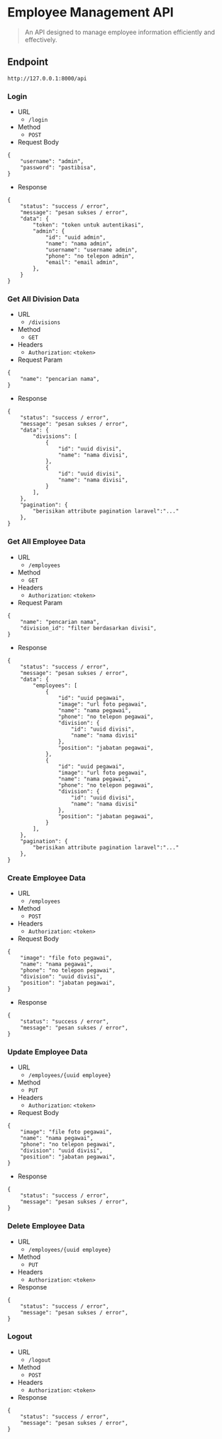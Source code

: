# Employee Management API

> An API designed to manage employee information efficiently and effectively.

## Endpoint
`http://127.0.0.1:8000/api`
### Login
- URL
    - `/login`
- Method
    - `POST`
- Request Body
```
{
    "username": "admin",
    "password": "pastibisa",
}
```
- Response
```
{
    "status": "success / error",
    "message": "pesan sukses / error",
    "data": {
        "token": "token untuk autentikasi",
        "admin": {
            "id": "uuid admin",
            "name": "nama admin",
            "username": "username admin",
            "phone": "no telepon admin",
            "email": "email admin",
        },
    }
}

```

### Get All Division Data
- URL
    - `/divisions`
- Method
    - `GET`
- Headers
    - `Authorization`: `<token>`
- Request Param
```
{
    "name": "pencarian nama",
}
```
- Response
```
{
    "status": "success / error",
    "message": "pesan sukses / error",
    "data": {
        "divisions": [
            {
                "id": "uuid divisi",
                "name": "nama divisi",
            },
            {
                "id": "uuid divisi",
                "name": "nama divisi",
            }
        ],
    },
    "pagination": {
        "berisikan attribute pagination laravel":"..."
    },
}
```

### Get All Employee Data
- URL
    - `/employees`
- Method
    - `GET`
- Headers
    - `Authorization`: `<token>`
- Request Param
```
{
    "name": "pencarian nama",
    "division_id": "filter berdasarkan divisi",
}
```
- Response
```
{
    "status": "success / error",
    "message": "pesan sukses / error",
    "data": {
        "employees": [
            {
                "id": "uuid pegawai",
                "image": "url foto pegawai",
                "name": "nama pegawai",
                "phone": "no telepon pegawai",
                "division": {
                    "id": "uuid divisi",
                    "name": "nama divisi"
                },
                "position": "jabatan pegawai",
            },
            {
                "id": "uuid pegawai",
                "image": "url foto pegawai",
                "name": "nama pegawai",
                "phone": "no telepon pegawai",
                "division": {
                    "id": "uuid divisi",
                    "name": "nama divisi"
                },
                "position": "jabatan pegawai",
            }
        ],
    },
    "pagination": {
        "berisikan attribute pagination laravel":"..."
    },
}
```

### Create Employee Data
- URL
    - `/employees`
- Method
    - `POST`
- Headers
    - `Authorization`: `<token>`
- Request Body
```
{
    "image": "file foto pegawai",
    "name": "nama pegawai",
    "phone": "no telepon pegawai",
    "division": "uuid divisi",
    "position": "jabatan pegawai",
}
```
- Response
```
{
    "status": "success / error",
    "message": "pesan sukses / error",
}
```

### Update Employee Data
- URL
    - `/employees/{uuid employee}`
- Method
    - `PUT`
- Headers
    - `Authorization`: `<token>`
- Request Body
```
{
    "image": "file foto pegawai",
    "name": "nama pegawai",
    "phone": "no telepon pegawai",
    "division": "uuid divisi",
    "position": "jabatan pegawai",
}
```
- Response
```
{
    "status": "success / error",
    "message": "pesan sukses / error",
}
```

### Delete Employee Data
- URL
    - `/employees/{uuid employee}`
- Method
    - `PUT`
- Headers
    - `Authorization`: `<token>`
- Response
```
{
    "status": "success / error",
    "message": "pesan sukses / error",
}
```

### Logout
- URL
    - `/logout`
- Method
    - `POST`
- Headers
    - `Authorization`: `<token>`
- Response
```
{
    "status": "success / error",
    "message": "pesan sukses / error",
}
```
